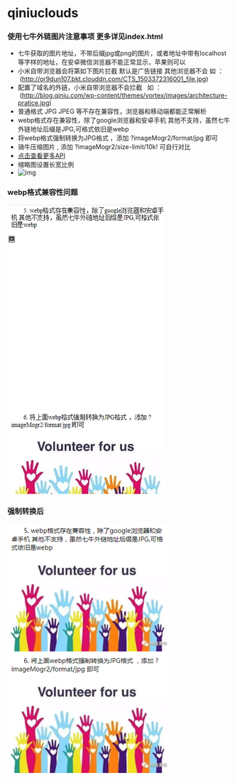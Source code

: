 # qiniuclouds
### 使用七牛外链图片注意事项 更多详见index.html
- 七牛获取的图片地址，不带后缀jpg或png的图片，或者地址中带有localhost等字样的地址，在安卓微信浏览器不能正常显示，苹果则可以
- 小米自带浏览器会将第如下图片拦截 默认是广告链接 其他浏览器不会   如 ：
  (http://or9dun107.bkt.clouddn.com/CTS_1503372316001_file.jpg)
- 配置了域名的外链，小米自带浏览器不会拦截   如 ：
  (http://blog.qiniu.com/wp-content/themes/vortex/images/architecture-pratice.jpg)
- 普通格式 JPG JPEG 等不存在兼容性，浏览器和移动端都能正常解析
- webp格式存在兼容性，除了google浏览器和安卓手机 其他不支持，虽然七牛外链地址后缀是JPG,可格式依旧是webp
- 将webp格式强制转换为JPG格式 ，添加 ?imageMogr2/format/jpg 即可
- 骑牛压缩图片 , 添加 ?imageMogr2/size-limit/10k! 可自行对比
- [点击查看更多API](https://developer.qiniu.com/dora/manual/1270/the-advanced-treatment-of-images-imagemogr2)
- 缩略图设置长宽比例
- ![img](http://or9dun107.bkt.clouddn.com/CTS_1503372316001_file.jpg?imageView2/1/w/283/h/425)
### webp格式兼容性问题
![img](images/QQ截图20170831130750.png)
### 强制转换后
![img](images/QQ截图20170831130523.png)
